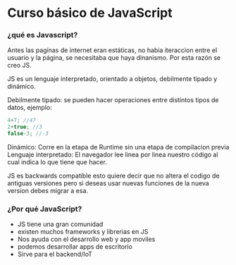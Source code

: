 # Curso básico de JavaScript

### ¿qué es Javascript?
Antes las pagínas de internet eran estáticas, no habia iteraccion entre el usuario y la página, se necesitaba que haya dinanismo. Por esta razón se creo JS.

JS es un lenguaje interpretado, orientado a objetos, debilmente tipado y dinámico.

Debilmente tipado: se pueden hacer operaciones entre distintos tipos de datos, ejemplo:
```JavaScript
4+7; //47
2+true; //3
false-3; //-3
```
Dinámico: Corre en la etapa de Runtime sin una etapa de compilacion previa
Lenguaje interpretado: El navegador lee linea por linea nuestro código al cual indica lo que tiene que hacer.

JS es backwards compatible esto quiere decir que no altera el codigo de antiguas versiones pero si deseas usar nuevas funciones de la nueva version debes migrar a esa.
### ¿Por qué JavaScript?
* JS tiene una gran comunidad
* existen muchos frameworks y librerias en JS
* Nos ayuda con el desarrollo web y app moviles
* podemos desarrollar apps de escritorio
* Sirve para el backend/IoT
